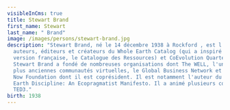 ```yaml
---
visibleInCms: true
title: Stewart Brand
first_name: Stewart
last_name: " Brand"
image: /images/persons/stewart-brand.jpg
description: "Stewart Brand, né le 14 décembre 1938 à Rockford , est l'un des
  auteurs, éditeurs et créateurs du Whole Earth Catalog (qui a inspiré une
  version française, le Catalogue des Ressources) et CoEvolution Quarterly.
  Stewart Brand a fondé de nombreuses organisations dont The WELL, l'une des
  plus anciennes communautés virtuelles, le Global Business Network et la Long
  Now Foundation dont il est coprésident. Il est notamment l'auteur du Whole
  Earth Discipline: An Ecopragmatist Manifesto. Il a animé plusieurs conférences
  TED3."
birth: 1938
---
```

